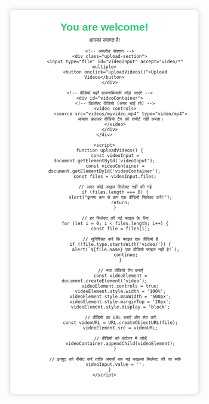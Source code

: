 <!DOCTYPE html>
<html lang="en">
<head>
    <meta charset="UTF-8">
    <meta name="viewport" content="width=device-width, initial-scale=1.0">
    <title>स्वागत है</title>
    <style>
        body {
            font-family: Arial, sans-serif;
            background-image: url('images/background.jpg');
            background-size: cover;
            background-position: center;
            background-repeat: no-repeat;
            height: 100vh;
            display: flex;
            justify-content: center;
            align-items: center;
            margin: 0;
        }
        .welcome-box {
            background: rgba(255, 255, 255, 0.9);
            padding: 30px;
            border-radius: 10px;
            box-shadow: 0 0 15px rgba(0, 0, 0, 0.2);
            text-align: center;
            max-height: 80vh;
            overflow-y: auto;
        }
        .welcome-box h1 {
            color: #2ecc71;
            margin: 0;
        }
        .welcome-box p {
            color: #333;
            margin: 10px 0;
        }
        .upload-section {
            margin: 20px 0;
        }
        .upload-section input[type="file"] {
            margin-bottom: 10px;
        }
        .upload-section button {
            padding: 10px 20px;
            background: #3498db;
            color: white;
            border: none;
            border-radius: 5px;
            cursor: pointer;
        }
        .upload-section button:hover {
            background: #2980b9;
        }
        video {
            width: 100%;
            max-width: 500px;
            margin-top: 20px;
            display: block;
        }
    </style>
</head>
<body>
    <div class="welcome-box">
        <h1>You are welcome!</h1>
        <p>आपका स्वागत है!</p>

        <!-- अपलोड सेक्शन -->
        <div class="upload-section">
            <input type="file" id="videoInput" accept="video/*" multiple>
            <button onclick="uploadVideos()">Upload Videos</button>
        </div>

        <!-- वीडियो यहाँ डायनामिकली जोड़े जाएंगे -->
        <div id="videoContainer">
            <!-- डिफ़ॉल्ट वीडियो (अगर चाहें तो) -->
            <video controls>
                <source src="videos/myvideo.mp4" type="video/mp4">
                आपका ब्राउज़र वीडियो टैग को सपोर्ट नहीं करता।
            </video>
        </div>
    </div>

    <script>
        function uploadVideos() {
            const videoInput = document.getElementById('videoInput');
            const videoContainer = document.getElementById('videoContainer');
            const files = videoInput.files;

            // अगर कोई फाइल सिलेक्ट नहीं की गई
            if (files.length === 0) {
                alert("कृपया कम से कम एक वीडियो सिलेक्ट करें!");
                return;
            }

            // हर सिलेक्ट की गई फाइल के लिए
            for (let i = 0; i < files.length; i++) {
                const file = files[i];

                // सुनिश्चित करें कि फाइल एक वीडियो है
                if (!file.type.startsWith('video/')) {
                    alert(`${file.name} एक वीडियो फाइल नहीं है!`);
                    continue;
                }

                // नया वीडियो टैग बनाएँ
                const videoElement = document.createElement('video');
                videoElement.controls = true;
                videoElement.style.width = '100%';
                videoElement.style.maxWidth = '500px';
                videoElement.style.marginTop = '20px';
                videoElement.style.display = 'block';

                // वीडियो का URL बनाएँ और सेट करें
                const videoURL = URL.createObjectURL(file);
                videoElement.src = videoURL;

                // वीडियो को कंटेनर में जोड़ें
                videoContainer.appendChild(videoElement);
            }

            // इनपुट को रीसेट करें ताकि अगली बार नई फाइल्स सिलेक्ट की जा सकें
            videoInput.value = '';
        }
    </script>
</body>
</html>
